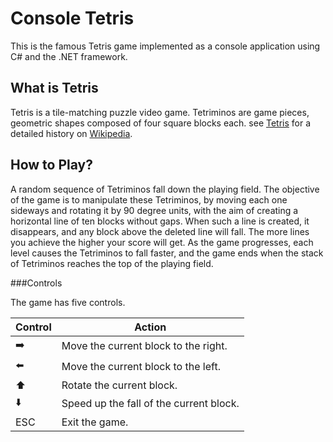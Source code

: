 # Console Tetris

This is the famous Tetris game implemented as a console application using C# and the .NET framework.

## What is Tetris

Tetris is a tile-matching puzzle video game. Tetriminos are game pieces, geometric shapes composed of four square blocks each. see [Tetris](http://en.wikipedia.org/wiki/Tetris) for a detailed history on [Wikipedia](http://www.wikipedia.org).


## How to Play?

A random sequence of Tetriminos fall down the playing field. The objective of the game is to manipulate these Tetriminos, by moving each one sideways and rotating it by 90 degree units, with the aim of creating a horizontal line of ten blocks without gaps. When such a line is created, it disappears, and any block above the deleted line will fall. The more lines you achieve the higher your score will get. As the game progresses, each level causes the Tetriminos to fall faster, and the game ends when the stack of Tetriminos reaches the top of the playing field.

###Controls

The game has five controls.

| Control   |             Action                 |
|-------|----------------------------------------|
|:arrow_right:| Move the current block to the right.   |
|:arrow_left:| Move the current block to the left.    |
|:arrow_up: | Rotate the current block.              |
|:arrow_down: |Speed up the fall of the current block. |
|ESC   |Exit the game.                          |
